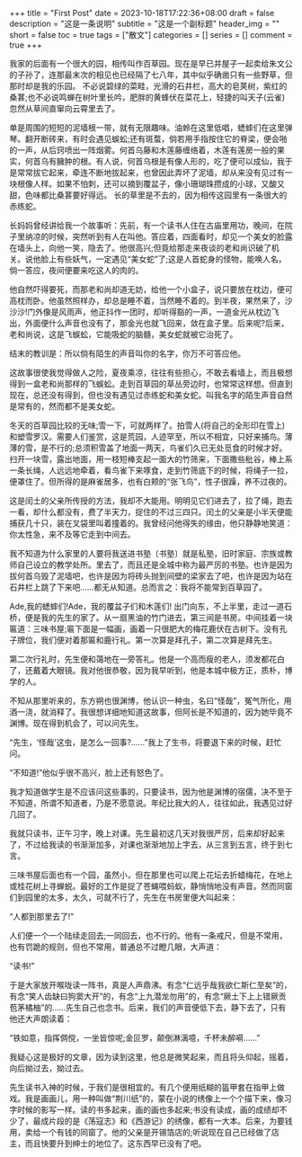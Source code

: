 +++
title = "First Post"
date = 2023-10-18T17:22:36+08:00
draft = false
description = "这是一条说明"
subtitle = "这是一个副标题"
header_img = ""
short = false
toc = true
tags = ["散文"]
categories = []
series = []
comment = true
+++

我家的后面有一个很大的园，相传叫作百草园。现在是早已并屋子一起卖给朱文公的子孙了，连那最末次的相见也已经隔了七八年，其中似乎确凿只有一些野草，但那时却是我的乐园。 不必说碧绿的菜畦，光滑的石井栏，高大的皂荚树，紫红的桑葚;也不必说鸣蝉在树叶里长吟，肥胖的黄蜂伏在菜花上，轻捷的叫天子(云雀)忽然从草间直窜向云霄里去了。

单是周围的短短的泥墙根一带，就有无限趣味。油蛉在这里低唱，蟋蟀们在这里弹琴。翻开断砖来，有时会遇见蜈蚣;还有斑蝥，倘若用手指按住它的脊梁，便会啪的一声，从后窍喷出一阵烟雾。何首乌藤和木莲藤缠络着，木莲有莲房一般的果实，何首乌有臃肿的根。有人说，何首乌根是有像人形的，吃了便可以成仙，我于是常常拔它起来，牵连不断地拔起来，也曾因此弄坏了泥墙，却从来没有见过有一块根像人样。如果不怕刺，还可以摘到覆盆子，像小珊瑚珠攒成的小球，又酸又甜，色味都比桑葚要好得远。 长的草里是不去的，因为相传这园里有一条很大的赤练蛇。

长妈妈曾经讲给我一个故事听：先前，有一个读书人住在古庙里用功，晚间，在院子里纳凉的时候，突然听到有人在叫他。答应着，四面看时，却见一个美女的脸露在墙头上，向他一笑，隐去了。他很高兴;但竟给那走来夜谈的老和尚识破了机关。说他脸上有些妖气，一定遇见“美女蛇”了;这是人首蛇身的怪物，能唤人名，倘一答应，夜间便要来吃这人的肉的。

他自然吓得要死，而那老和尚却道无妨，给他一个小盒子，说只要放在枕边，便可高枕而卧。他虽然照样办，却总是睡不着，当然睡不着的。到半夜，果然来了，沙沙沙!门外像是风雨声，他正抖作一团时，却听得豁的一声，一道金光从枕边飞出，外面便什么声音也没有了，那金光也就飞回来，敛在盒子里。后来呢?后来，老和尚说，这是飞蜈蚣，它能吸蛇的脑髓，美女蛇就被它治死了。

结末的教训是：所以倘有陌生的声音叫你的名字，你万不可答应他。

这故事很使我觉得做人之险，夏夜乘凉，往往有些担心，不敢去看墙上，而且极想得到一盒老和尚那样的飞蜈蚣。走到百草园的草丛旁边时，也常常这样想。但直到现在，总还没有得到，但也没有遇见过赤练蛇和美女蛇。叫我名字的陌生声音自然是常有的，然而都不是美女蛇。

冬天的百草园比较的无味;雪一下，可就两样了。拍雪人(将自己的全形印在雪上)和塑雪罗汉。需要人们鉴赏，这是荒园，人迹罕至，所以不相宜，只好来捕鸟。薄薄的雪，是不行的;总须积雪盖了地面一两天，鸟雀们久已无处觅食的时候才好。扫开一块雪，露出地面，用一枝短棒支起一面大的竹筛来，下面撒些秕谷，棒上系一条长绳，人远远地牵着，看鸟雀下来啄食，走到竹筛底下的时候，将绳子一拉，便罩住了。但所得的是麻雀居多，也有白颊的“张飞鸟”，性子很躁，养不过夜的。

这是闰土的父亲所传授的方法，我却不大能用。明明见它们进去了，拉了绳，跑去一看，却什么都没有，费了半天力，捉住的不过三四只。闰土的父亲是小半天便能捕获几十只，装在叉袋里叫着撞着的。我曾经问他得失的缘由，他只静静地笑道：你太性急，来不及等它走到中间去。

我不知道为什么家里的人要将我送进书塾〔书塾〕就是私塾，旧时家庭、宗族或教师自己设立的教学处所。里去了，而且还是全城中称为最严厉的书塾。也许是因为拔何首乌毁了泥墙吧，也许是因为将砖头抛到间壁的梁家去了吧，也许是因为站在石井栏上跳了下来吧……都无从知道。总而言之：我将不能常到百草园了。

Ade,我的蟋蟀们!Ade，我的覆盆子们和木莲们! 出门向东，不上半里，走过一道石桥，便是我的先生的家了。从一扇黑油的竹门进去，第三间是书房。中间挂着一块匾道：三味书屋;匾下面是一幅画，画着一只很肥大的梅花鹿伏在古树下。没有孔子牌位，我们便对着那匾和鹿行礼。第一次算是拜孔子，第二次算是拜先生。

第二次行礼时，先生便和蔼地在一旁答礼。他是一个高而瘦的老人，须发都花白了，还戴着大眼镜。我对他很恭敬，因为我早听到，他是本城中极方正，质朴，博学的人。

不知从那里听来的，东方朔也很渊博，他认识一种虫，名曰“怪哉”，冤气所化，用酒一浇，就消释了。我很想详细地知道这故事，但阿长是不知道的，因为她毕竟不渊博。现在得到机会了，可以问先生。

“先生，‘怪哉’这虫，是怎么一回事?……”我上了生书，将要退下来的时候，赶忙问。

“不知道!”他似乎很不高兴，脸上还有怒色了。

我才知道做学生是不应该问这些事的，只要读书，因为他是渊博的宿儒，决不至于不知道，所谓不知道者，乃是不愿意说。年纪比我大的人，往往如此，我遇见过好几回了。

我就只读书，正午习字，晚上对课。先生最初这几天对我很严厉，后来却好起来了，不过给我读的书渐渐加多，对课也渐渐地加上字去，从三言到五言，终于到七言。

三味书屋后面也有一个园，虽然小，但在那里也可以爬上花坛去折蜡梅花，在地上或桂花树上寻蝉蜕。最好的工作是捉了苍蝇喂蚂蚁，静悄悄地没有声音。然而同窗们到园里的太多，太久，可就不行了，先生在书房里便大叫起来：

“人都到那里去了!”

人们便一个一个陆续走回去;一同回去，也不行的。他有一条戒尺，但是不常用，也有罚跪的规则，但也不常用，普通总不过瞪几眼，大声道：

“读书!”

于是大家放开喉咙读一阵书，真是人声鼎沸。有念“仁远乎哉我欲仁斯仁至矣”的，有念“笑人齿缺曰狗窦大开”的，有念“上九潜龙勿用”的，有念“厥土下上上错厥贡苞茅橘柚”的……先生自己也念书。后来，我们的声音便低下去，静下去了，只有他还大声朗读着：

“铁如意，指挥倜傥，一坐皆惊呢;金叵罗，颠倒淋漓噫，千杯未醉嗬……”

我疑心这是极好的文章，因为读到这里，他总是微笑起来，而且将头仰起，摇着，向后拗过去，拗过去。

先生读书入神的时候，于我们是很相宜的。有几个便用纸糊的盔甲套在指甲上做戏。我是画画儿，用一种叫做“荆川纸”的，蒙在小说的绣像上一个个描下来，像习字时候的影写一样。读的书多起来，画的画也多起来;书没有读成，画的成绩却不少了，最成片段的是《荡寇志》和《西游记》的绣像，都有一大本。后来，为要钱用，卖给一个有钱的同窗了。他的父亲是开锡箔店的;听说现在自己已经做了店主，而且快要升到绅士的地位了。这东西早已没有了吧。
